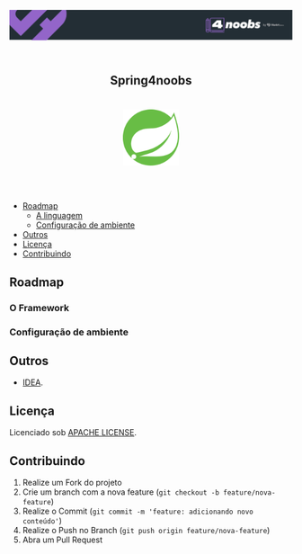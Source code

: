 <header>
    <p align="center"> <img src="assets/4noobs.svg" alt="4noobs"> </p>
</header>

<header>
  <h2 align="center">Spring4noobs</h2>
  <h1 align="center"><img src="assets/spring-logo.svg" alt="framework" width="100"></h1>

</header>

* [Roadmap](#roadmap)
    - [A linguagem](#language)
    - [Configuração de ambiente](#environment)
* [Outros](#others)
* [Licença](#license)
* [Contribuindo](#contributing)

<div id='roadmap'></div> 

## Roadmap

<div id='language'></div> 

### O Framework


<div id='environment'></div> 

### Configuração de ambiente


<div id='others'></div> 

## Outros

- [IDEA](https://www.jetbrains.com/idea/download/#section=linux).

## Licença

Licenciado sob [APACHE LICENSE](LICENSE).

<div id='contributing'></div>

## Contribuindo

1. Realize um Fork do projeto
2. Crie um branch com a nova feature (`git checkout -b feature/nova-feature`)
3. Realize o Commit (`git commit -m 'feature: adicionando novo conteúdo'`)
4. Realize o Push no Branch (`git push origin feature/nova-feature`)
5. Abra um Pull Request

